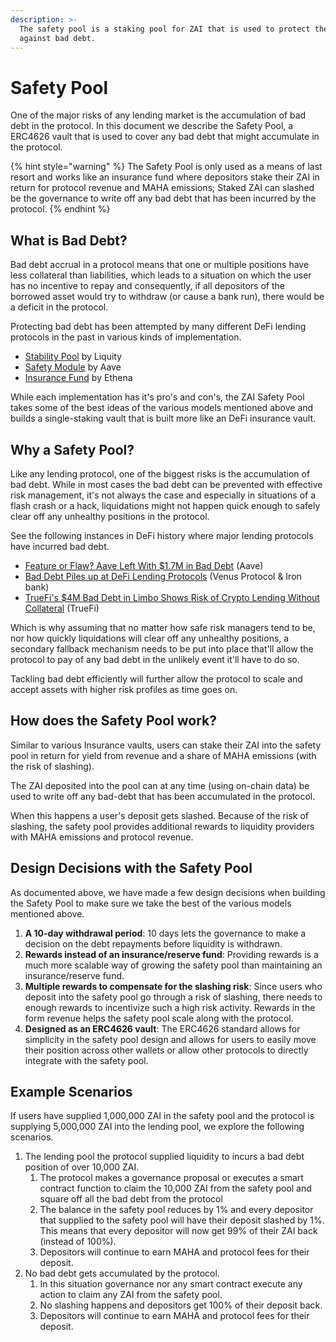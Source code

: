 ```yaml
---
description: >-
  The safety pool is a staking pool for ZAI that is used to protect the protocol
  against bad debt.
---
```


# Safety Pool

One of the major risks of any lending market is the accumulation of bad debt in the protocol. In this document we describe the Safety Pool, a ERC4626 vault that is used to cover any bad debt that might accumulate in the protocol.

{% hint style="warning" %}
The Safety Pool is only used as a means of last resort and works like an insurance fund where depositors stake their ZAI in return for protocol revenue and MAHA emissions; Staked ZAI can slashed be the governance to write off any bad debt that has been incurred by the protocol.
{% endhint %}

## What is Bad Debt?

Bad debt accrual in a protocol means that one or multiple positions have less collateral than liabilities, which leads to a situation on which the user has no incentive to repay and consequently, if all depositors of the borrowed asset would try to withdraw (or cause a bank run), there would be a deficit in the protocol.

Protecting bad debt has been attempted by many different DeFi lending protocols in the past in various kinds of implementation.

* [Stability Pool](https://docs.liquity.org/faq/stability-pool-and-liquidations) by Liquity &#x20;
* [Safety Module](https://docs.aave.com/aavenomics/safety-module) by Aave&#x20;
* [Insurance Fund](https://ethena-labs.gitbook.io/ethena-labs/solution-design/reserve-fund) by Ethena

While each implementation has it's pro's and con's, the ZAI Safety Pool takes some of the best ideas of the various models mentioned above and builds a single-staking vault that is built more like an DeFi insurance vault.

## Why a Safety Pool?

Like any lending protocol, one of the biggest risks is the accumulation of bad debt. While in most cases the bad debt can be prevented with effective risk management, it's not always the case and especially in situations of a flash crash or a hack, liquidations might not happen quick enough to safely clear off any unhealthy positions in the protocol.

See the following instances in DeFi history where major lending protocols have incurred bad debt.

* [Feature or Flaw? Aave Left With $1.7M in Bad Debt](https://blockworks.co/news/aave-curve-bad-debt) (Aave)
* [Bad Debt Piles up at DeFi Lending Protocols](https://thedefiant.io/news/defi/bad-debt-defi-protocols) (Venus Protocol & Iron bank)
* [TrueFi's $4M Bad Debt in Limbo Shows Risk of Crypto Lending Without Collateral](https://www.coindesk.com/markets/2022/10/13/truefis-4m-bad-debt-in-limbo-shows-risk-of-crypto-lending-without-collateral/) (TrueFi)&#x20;

Which is why assuming that no matter how safe risk managers tend to be, nor how quickly liquidations will clear off any unhealthy positions, a secondary fallback mechanism needs to be put into place that'll allow the protocol to pay of any bad debt in the unlikely event it'll have to do so.

Tackling bad debt efficiently will further allow the protocol to scale and accept assets with higher risk profiles as time goes on.

## How does the Safety Pool work?

Similar to various Insurance vaults, users can stake their ZAI into the safety pool in return for yield from revenue and a share of MAHA emissions (with the risk of slashing).

The ZAI deposited into the pool can at any time (using on-chain data) be used to write off any bad-debt that has been accumulated in the protocol.&#x20;

When this happens a user's deposit gets slashed. Because of the risk of slashing, the safety pool provides additional rewards to liquidity providers with MAHA emissions and protocol revenue.

## Design Decisions with the Safety Pool

As documented above, we have made a few design decisions when building the Safety Pool to make sure we take the best of the various models mentioned above.

1. **A 10-day withdrawal period**: 10 days lets the governance to make a decision on the debt repayments before liquidity is withdrawn.
2. **Rewards instead of an insurance/reserve fund**: Providing rewards is a much more scalable way of growing the safety pool than maintaining an insurance/reserve fund.&#x20;
3. **Multiple rewards to compensate for the slashing risk**: Since users who deposit into the safety pool go through a risk of slashing, there needs to enough rewards to incentivize such a high risk activity. Rewards in the form revenue helps the safety pool scale along with the protocol.
4. **Designed as an ERC4626 vault**: The ERC4626 standard allows for simplicity in the safety pool design and allows for users to easily move their position across other wallets or allow other protocols to directly integrate with the safety pool.

## Example Scenarios

If users have supplied 1,000,000 ZAI in the safety pool and the protocol is supplying 5,000,000 ZAI into the lending pool, we explore the following scenarios.

1. The lending pool the protocol supplied liquidity to incurs a bad debt position of over 10,000 ZAI.
   1. The protocol makes a governance proposal or executes a smart contract function to claim the 10,000 ZAI from the safety pool and square off all the bad debt from the protocol
   2. The balance in the safety pool reduces by 1% and every depositor that supplied to the safety pool will have their deposit slashed by 1%. This means that every depositor will now get 99% of their ZAI back (instead of 100%).
   3. Depositors will continue to earn MAHA and protocol fees for their deposit.
2. No bad debt gets accumulated by the protocol.
   1. In this situation governance nor any smart contract execute any action to claim any ZAI from the safety pool.
   2. No slashing happens and depositors get 100% of their deposit back.
   3. Depositors will continue to earn MAHA and protocol fees for their deposit.
